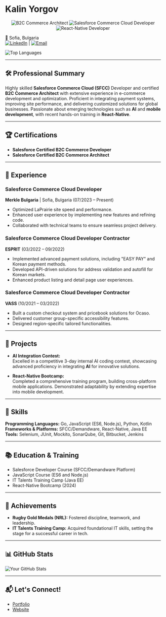 # Kalin Yorgov  
<p align="center">
  <img src="https://img.shields.io/badge/B2C_Commerce_Architect-blue?style=for-the-badge" alt="B2C Commerce Architect">
  <img src="https://img.shields.io/badge/Salesforce_Commerce_Cloud_Developer-green?style=for-the-badge" alt="Salesforce Commerce Cloud Developer">
  <img src="https://img.shields.io/badge/React--Native_Developer-purple?style=for-the-badge" alt="React-Native Developer">
</p>


📍 Sofia, Bulgaria  
[![LinkedIn](https://img.shields.io/badge/LinkedIn-0077B5?style=flat&logo=linkedin&logoColor=white)](https://linkedin.com/in/kalinyorgov) | [![Email](https://img.shields.io/badge/Email-D14836?style=flat&logo=gmail&logoColor=white)](mailto:kalinyorgov@gmail.com)


![Top Languages](https://github-readme-stats.vercel.app/api/top-langs/?username=KalinYorgov&layout=compact&theme=radical)

---

## 🛠️ Professional Summary

Highly skilled **Salesforce Commerce Cloud (SFCC)** Developer and certified **B2C Commerce Architect** with extensive experience in e-commerce development and optimization. Proficient in integrating payment systems, improving site performance, and delivering customized solutions for global businesses. Passionate about emerging technologies such as **AI** and **mobile development**, with recent hands-on training in **React-Native**.

---

## 🏆 Certifications
- **Salesforce Certified B2C Commerce Developer**  
- **Salesforce Certified B2C Commerce Architect**

---

## 💼 Experience

### **Salesforce Commerce Cloud Developer**  
**Merkle Bulgaria** | Sofia, Bulgaria (07/2023 – Present)  
- Optimized LaPrairie site speed and performance.  
- Enhanced user experience by implementing new features and refining code.  
- Collaborated with technical teams to ensure seamless project delivery.  

### **Salesforce Commerce Cloud Developer Contractor**  
**ESPRIT** (03/2022 – 09/2022)  
- Implemented advanced payment solutions, including "EASY PAY" and Korean payment methods.  
- Developed API-driven solutions for address validation and autofill for Korean markets.  
- Enhanced product listing and detail page user experiences.

### **Salesforce Commerce Cloud Developer Contractor**  
**VASS** (10/2021 – 03/2022)  
- Built a custom checkout system and pricebook solutions for Ocaso.  
- Delivered customer group-specific accessibility features.  
- Designed region-specific tailored functionalities.  

---

## 🚀 Projects
- **AI Integration Contest:**  
  Excelled in a competitive 3-day internal AI coding contest, showcasing advanced proficiency in integrating **AI** for innovative solutions.  

- **React-Native Bootcamp:**  
  Completed a comprehensive training program, building cross-platform mobile applications. Demonstrated adaptability by extending expertise into mobile development.  

---

## 🔧 Skills  
**Programming Languages:** Go, JavaScript (ES6, Node.js), Python, Kotlin  
**Frameworks & Platforms:** SFCC/Demandware, React-Native, Java EE  
**Tools:** Selenium, JUnit, Mockito, SonarQube, Git, Bitbucket, Jenkins  

---

## 📚 Education & Training  
- Salesforce Developer Course (SFCC/Demandware Platform)  
- JavaScript Course (ES6 and Node.js)  
- IT Talents Training Camp (Java EE)  
- React-Native Bootcamp (2024)  

---

## 🏅 Achievements  
- **Rugby Gold Medals (NRL):** Fostered discipline, teamwork, and leadership.  
- **IT Talents Training Camp:** Acquired foundational IT skills, setting the stage for a successful career in tech.

---

## 📊 GitHub Stats
![Your GitHub Stats](https://github-readme-stats.vercel.app/api?username=KalinYorgov&show_icons=true&theme=radical) 

---

## 📬 Let's Connect!  
- [Portfolio](#)  
- [Website](#)  
